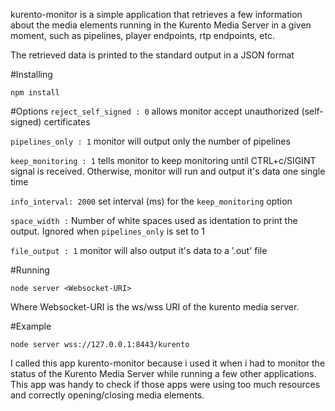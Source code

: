 kurento-monitor is a simple application that retrieves a few information
about the media elements running in the Kurento Media Server in a given
moment, such as pipelines, player endpoints, rtp endpoints, etc.

The retrieved data is printed to the standard output in a JSON format

#Installing
```
npm install

```
#Options
`reject_self_signed : 0` allows monitor accept unauthorized (self-signed)
    certificates

`pipelines_only : 1` monitor will output only the number of pipelines

`keep_monitoring : 1` tells monitor to keep monitoring until CTRL+c/SIGINT
    signal is received. Otherwise, monitor will run and output it's data
    one single time

`info_interval: 2000` set interval (ms) for the `keep_monitoring` option

`space_width :` Number of white spaces used as identation to print the output.
Ignored when `pipelines_only` is set to 1

`file_output : 1` monitor will also output it's data to a '.out' file

#Running
```
node server <Websocket-URI>
```
Where Websocket-URI is the ws/wss URI of the kurento media server.

#Example
```
node server wss://127.0.0.1:8443/kurento
```

I called this app kurento-monitor because i used it when i had to monitor
the status of the Kurento Media Server while running a few other
applications. This app was handy to check if those apps were using too much
resources and correctly opening/closing media elements.
